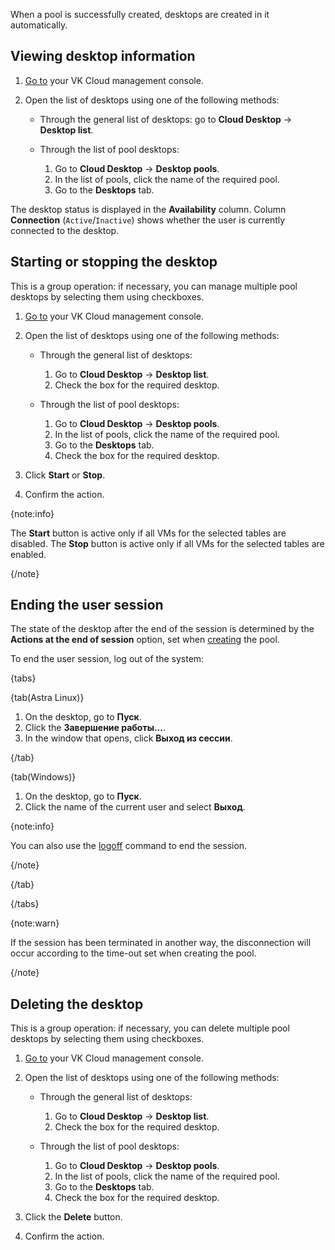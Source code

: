 When a pool is successfully created, desktops are created in it automatically.

## Viewing desktop information

1. [Go to](https://msk.cloud.vk.com/app/en) your VK Cloud management console.
1. Open the list of desktops using one of the following methods:

   - Through the general list of desktops: go to **Cloud Desktop** → **Desktop list**.
   - Through the list of pool desktops:

     1. Go to **Cloud Desktop** → **Desktop pools**.
     1. In the list of pools, click the name of the required pool.
     1. Go to the **Desktops** tab.

The desktop status is displayed in the **Availability** column. Column **Connection** (`Active`/`Inactive`) shows whether the user is currently connected to the desktop.

## Starting or stopping the desktop

This is a group operation: if necessary, you can manage multiple pool desktops by selecting them using checkboxes.

1. [Go to](https://msk.cloud.vk.com/app/en) your VK Cloud management console.
1. Open the list of desktops using one of the following methods:

   - Through the general list of desktops:

     1. Go to **Cloud Desktop** → **Desktop list**.
     1. Check the box for the required desktop.

   - Through the list of pool desktops:

     1. Go to **Cloud Desktop** → **Desktop pools**.
     1. In the list of pools, click the name of the required pool.
     1. Go to the **Desktops** tab.
     1. Check the box for the required desktop.

1. Click **Start** or **Stop**.
1. Confirm the action.

{note:info}

The **Start** button is active only if all VMs for the selected tables are disabled. The **Stop** button is active only if all VMs for the selected tables are enabled.

{/note}

## Ending the user session

The state of the desktop after the end of the session is determined by the **Actions at the end of session** option, set when [creating](../desktops-pool/add) the pool.

To end the user session, log out of the system:

{tabs}

{tab(Astra Linux)}

1. On the desktop, go to **Пуск**.
1. Click the **Завершение работы...**.
1. In the window that opens, click **Выход из сессии**.

{/tab}

{tab(Windows)}

1. On the desktop, go to **Пуск**.
1. Click the name of the current user and select **Выход**.

{note:info}

You can also use the [logoff](https://learn.microsoft.com/en-us/windows-server/administration/windows-commands/logoff) command to end the session.

{/note}

{/tab}

{/tabs}

{note:warn}

If the session has been terminated in another way, the disconnection will occur according to the time-out set when creating the pool.

{/note}

## Deleting the desktop

This is a group operation: if necessary, you can delete multiple pool desktops by selecting them using checkboxes.

1. [Go to](https://msk.cloud.vk.com/app/en) your VK Cloud management console.
1. Open the list of desktops using one of the following methods:

   - Through the general list of desktops:

     1. Go to **Cloud Desktop** → **Desktop list**.
     1. Check the box for the required desktop.

   - Through the list of pool desktops:

     1. Go to **Cloud Desktop** → **Desktop pools**.
     1. In the list of pools, click the name of the required pool.
     1. Go to the **Desktops** tab.
     1. Check the box for the required desktop.

1. Click the **Delete** button.
1. Confirm the action.
